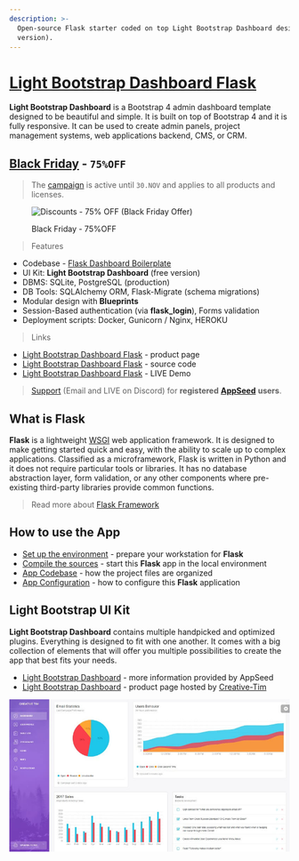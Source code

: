 ```yaml
---
description: >-
  Open-source Flask starter coded on top Light Bootstrap Dashboard design (free
  version).
---
```


# [Light Bootstrap Dashboard Flask](https://appseed.us/product/light-bootstrap-dashboard/flask/)

**Light Bootstrap Dashboard** is a Bootstrap 4 admin dashboard template designed to be beautiful and simple. It is built on top of Bootstrap 4 and it is fully responsive. It can be used to create admin panels, project management systems, web applications backend, CMS, or CRM.


## [Black Friday](https://appseed.us/discounts/) - `75%OFF`

> The [campaign](https://appseed.us/discounts/)  is active until `30.NOV` and applies to all products and licenses.

<figure><img src="https://user-images.githubusercontent.com/51070104/202682043-511f672d-76a2-404c-9601-ce4b77825454.jpg" alt="Discounts - 75% OFF (Black Friday Offer)"><figcaption><p>Black Friday - 75%OFF </p></figcaption></figure>


> Features

* Codebase - [Flask Dashboard Boilerplate](../../boilerplate-code/flask-dashboard.md)
* UI Kit: **Light Bootstrap Dashboard** (free version)&#x20;
* DBMS: SQLite, PostgreSQL (production)
* DB Tools: SQLAlchemy ORM, Flask-Migrate (schema migrations)
* Modular design with **Blueprints**
* Session-Based authentication (via **flask\_login**), Forms validation
* Deployment scripts: Docker, Gunicorn / Nginx, HEROKU&#x20;

> Links

* [Light Bootstrap Dashboard Flask](https://appseed.us/product/light-bootstrap-dashboard/flask/) - product page
* [Light Bootstrap Dashboard Flask](https://github.com/app-generator/flask-dashboard-light-bootstrap) - source code&#x20;
* [Light Bootstrap Dashboard Flask](https://flask-light-bootstrap.appseed-srv1.com/) - LIVE Demo&#x20;

> [Support](https://appseed.us/support) (Email and LIVE on Discord) for **registered** [**AppSeed**](https://appseed.us/) **users**.


## What is Flask

**Flask** is a lightweight [WSGI](../../content/what-is/wsgi.md) web application framework. It is designed to make getting started quick and easy, with the ability to scale up to complex applications. Classified as a microframework, Flask is written in Python and it does not require particular tools or libraries. It has no database abstraction layer, form validation, or any other components where pre-existing third-party libraries provide common functions.

> Read more about [Flask Framework](../../content/what-is/flask.md)


## How to use the App

* [Set up the environment](../../boilerplate-code/flask-dashboard.md#environment) - prepare your workstation for **Flask**
* [Compile the sources](../../boilerplate-code/flask-dashboard.md#build-the-app-1) - start this **Flask** app in the local environment
* [App Codebase](../../boilerplate-code/flask-dashboard.md#app-codebase) - how the project files are organized
* [App Configuration](../../boilerplate-code/flask-dashboard.md#app-configuration) - how to configure this **Flask** application


## Light Bootstrap UI Kit

**Light Bootstrap Dashboard** contains multiple handpicked and optimized plugins. Everything is designed to fit with one another. It comes with a big collection of elements that will offer you multiple possibilities to create the app that best fits your needs.

* [Light Bootstrap Dashboard](../../content/bootstrap-template/light-bootstrap-dashboard.md) - more information provided by AppSeed
* [Light Bootstrap Dashboard](https://bit.ly/2ZEXOU3) - product page hosted by [Creative-Tim](../../content/partners/creative-tim.md)

![Light Bootstrap Dashboard - Free Template.](../../.gitbook/assets/light-bootstrap-dashboard.jpg)
